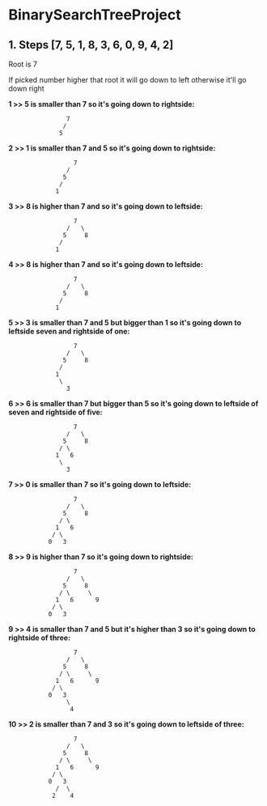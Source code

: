 # BinarySearchTreeProject

## 1. Steps [7, 5, 1, 8, 3, 6, 0, 9, 4, 2]

Root is 7

If picked number higher that root it will go down to left otherwise it'll go down right


**1 >> 5 is smaller than 7 so it's going down to rightside:**
 ```
                 7
                /
               5
```
               
**2 >> 1 is smaller than 7 and 5 so it's going down to rightside:**
```
                  7
                /
               5
              /
             1
```
             
**3 >> 8 is higher than 7 and so it's going down to leftside:**
```
                  7
                /   \
               5     8
              /
             1
```
             
**4 >> 8 is higher than 7 and so it's going down to leftside:**
```
                  7
                /   \
               5     8
              /
             1
```

**5 >> 3 is smaller than 7 and 5 but bigger than 1 so it's going down to leftside seven and rightside of one:**
```
                  7
                /   \
               5     8
              / 
             1
              \
                3
```

**6 >> 6 is smaller than 7 but bigger than 5 so it's going down to leftside of seven and rightside of five:**
```
                  7
                /   \
               5     8
              / \
             1   6
              \
                3
```

**7 >> 0 is smaller than 7 so it's going down to leftside:**
```
                  7
                /   \
               5     8
              / \
             1   6
            / \
           0   3
```

**8 >> 9 is higher than 7 so it's going down to rightside:**
```
                  7
                /   \
               5     8
              / \     \
             1   6      9
            / \
           0   3
```

**9 >> 4 is smaller than 7 and 5 but it's higher than 3 so it's going down to rightside of three:**
```
                  7
                /   \
               5     8
              / \     \
             1   6      9
            / \
           0   3
                \
                 4
```

**10 >> 2 is smaller than 7 and 3 so it's going down to leftside of three:**
```
                  7
                /   \
               5     8
              / \     \
             1   6      9
            / \
           0   3
             /  \
            2    4
```
